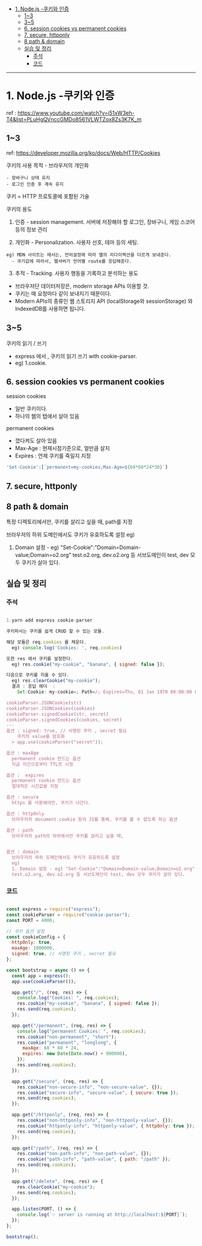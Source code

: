 
- [1. Node.js -쿠키와 인증](#1-nodejs--쿠키와-인증)
  - [1~3](#13)
  - [3~5](#35)
  - [6. session cookies vs permanent cookies](#6-session-cookies-vs-permanent-cookies)
  - [7. secure, httponly](#7-secure-httponly)
  - [8 path & domain](#8-path--domain)
  - [실습 및 정리](#실습-및-정리)
    - [주석](#주석)
    - [코드](#코드)


--- 

# 1. Node.js -쿠키와 인증 

ref :
https://www.youtube.com/watch?v=i51xW3eh-T4&list=PLuHgQVnccGMDo8561VLWTZox8Zs3K7K_m

## 1~3

ref: https://developer.mozilla.org/ko/docs/Web/HTTP/Cookies 


쿠키의 사용 목적 - 브라우저의 개인화   

    - 장바구니 상태 유지  
    - 로그인 인증 후 계속 유지   

쿠키 = HTTP 프로토콜에 포함된 기술

쿠키의 용도

  1. 인증 - session management. 서버에 저장해야 할 로그인, 장바구니, 게임 스코어 등의 정보 관리

  2. 개인화 - Personalization. 사용자 선호, 테마 등의 세팅. 

    eg) MDN 사이트는 에서는, 언어설정에 따라 웹의 리다이렉션을 다르게 보내준다.   
      - 쿠기값에 따라서, 웹서버가 언어별 route를 응답해준다.   

  3. 추적  - Tracking.  사용자 행동을 기록하고 분석하는 용도


* 브라우저단 데이터저장은, modern storage APIs 이용할 것.  
* 쿠키는 매 요청마다 같이 보내지기 때문이다.  
* Modern APIs의 종류인 웹 스토리지 API (localStorage와 sessionStorage) 와 IndexedDB를 사용하면 됩니다.

## 3~5

쿠키의 읽기 / 쓰기  

- express 에서 , 쿠키의 읽기 쓰기 with cookie-parser. 
- eg) 1.cookie. 

## 6. session cookies vs permanent cookies

session cookies   

  - 일반 쿠키이다.  
  - 하나의 웹의 탭에서 살아 있음  

permanent cookies

  - 껐다켜도 살아 있음  
  - Max-Age : 현재시점기준으로, 얼만큼 살지 
  - Expires : 언제 쿠키를 죽일지 지정  


```js
'Set-Cookie':[`permanent=my-cookies;Max-Age=${60*60*24*30}`]
```

## 7. secure, httponly

## 8 path & domain

특정 디렉토리에서만, 쿠키를 살리고 싶을 때, path를 지정

  브라우저의 하위 도메인에서도 쿠키가 유효하도록 설정
  eg)
  1. Domain 설정 - eg) "Set-Cookie":"Domain=Domain-value;Domain=o2.org"
  test.o2.org, dev.o2.org 등 서브도메인이 test, dev 모두 쿠키가 살아 있다.


## 실습 및 정리

### 주석

```js

1.yarn add express cookie-parser

쿠키파서는 쿠키를 쉽게 CRUD 할 수 있는 모듈.  

해당 모듈은 req.cookies 를 채운다.
  eg) console.log('Cookies: ', req.cookies)

또한 res 에서 쿠키를 설정한다.
  eg) res.cookie("my-cookie", "banana", { signed: false });

다음으로 쿠키를 지울 수 있다.
  eg) res.clearCookie("my-cookie");
  결과 : 응답 헤더  : 
    Set-Cookie: my-cookie=; Path=/; Expires=Thu, 01 Jan 1970 00:00:00 GMT

cookieParser.JSONCookie(str)
cookieParser.JSONCookies(cookies)
cookieParser.signedCookie(str, secret)
cookieParser.signedCookies(cookies, secret)
---
옵션 : signed: true, // 서명된 쿠키 , secret 필요
    쿠키의 value를 암호화
  > app.use(cookieParser("secret"));

옵션 : maxAge 
  permanent cookie 만드는 옵션
  지금 지간으로부터 TTL르 시정

옵션 :  expires
  permanent cookie 만드는 옵션
  절대적은 시간값을 지정

옵션 : secure
  https 를 사용해야만, 쿠키가 나간다.

옵션 : httpOnly  
  브라우저의 document.cookie 등의 JS를 통해, 쿠키를 볼 수 없도록 하는 옵션

옵션 : path
  브라우저의 path의 하위에서만 쿠키를 살리고 싶을 때, 


옵션 : domain
  브라우저의 하위 도메인에서도 쿠키가 유효하도록 설정
  eg)
  1. Domain 설정 - eg) "Set-Cookie":"Domain=Domain-value;Domain=o2.org"
  test.o2.org, dev.o2.org 등 서브도메인이 test, dev 모두 쿠키가 살아 있다.

```

### 코드 

```js

const express = require("express");
const cookieParser = require("cookie-parser");
const PORT = 4000;

// 쿠키 옵션 설정
const cookieConfig = {
  httpOnly: true,
  maxAge: 1000000,
  signed: true, // 서명된 쿠키 , secret 필요
};

const bootstrap = async () => {
  const app = express();
  app.use(cookieParser());

  app.get("/", (req, res) => {
    console.log("Cookies: ", req.cookies);
    res.cookie("my-cookie", "banana", { signed: false });
    res.send(req.cookies);
  });

  app.get("/permanent", (req, res) => {
    console.log("permanent Cookies: ", req.cookies);
    res.cookie("non-permanent", "short");
    res.cookie("permanent", "longlong", {
      maxAge: 60 * 60 * 24,
      expires: new Date(Date.now() + 900000),
    });
    res.send(req.cookies);
  });

  app.get("/secure", (req, res) => {
    res.cookie("non-secure-info", "non-secure-value", {});
    res.cookie("secure-info", "secure-value", { secure: true });
    res.send(req.cookies);
  });

  app.get("/httponly", (req, res) => {
    res.cookie("non-httponly-info", "non-httponly-value", {});
    res.cookie("httponly-info", "httponly-value", { httpOnly: true });
    res.send(req.cookies);
  });

  app.get("/path", (req, res) => {
    res.cookie("non-path-info", "non-path-value", {});
    res.cookie("path-info", "path-value", { path: "/path" });
    res.send(req.cookies);
  });

  app.get("/delete", (req, res) => {
    res.clearCookie("my-cookie");
    res.send(req.cookies);
  });

  app.listen(PORT, () => {
    console.log(`✨ server is running at http://localhost:${PORT}`);
  });
};

bootstrap();
```
